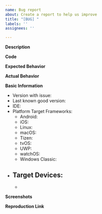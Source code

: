 ```yaml
---
name: Bug report
about: Create a report to help us improve
title: "[BUG] "
labels: ''
assignees: ''

---
```


**Description**

<!-- a general description goes here -->

**Code**

<!-- a snippet of code that demonstrates the issue -->

**Expected Behavior**

<!-- a general description of what was the expected behavior or result -->

**Actual Behavior**

<!-- a general description of what really happened -->

**Basic Information**

- Version with issue:  <!-- the version of SkiaSharp that has the issue -->
- Last known good version:  <!-- the version of SkiaSharp that still working -->
- IDE:  <!-- Visual Studio / Visual Studio for Mac / MonoDevelop / Visual Studio Code -->
- Platform Target Frameworks: <!-- all that apply, remove the platforms that aren't broken or haven't had any testing -->
  - Android: <!-- the version of the Android SDK you are compiling against, e.g. 7.1 --> 
  - iOS:  <!-- the version of the iOS SDK you are compiling against, e.g. 11.1 -->
  - Linux:  <!-- The version and distro of linux that you are building for, e.g. Ubuntu 16.04 -->
  - macOS:  <!-- The version of macOS you are building for, e.g. 10.10 -->
  - Tizen:  <!-- the version of the Tizen SDK you are compiling against, e.g. 4.0 --> 
  - tvOS:  <!-- the version of the tvOS SDK you are compiling against, e.g. 11.1 -->
  - UWP:  <!-- the version of the UWP SDK you are compiling against, e.g. 16299 --> 
  - watchOS:  <!-- the version of the watchOS SDK you are compiling against, e.g. 11.1 -->
  - Windows Classic:  <!-- the version of Windows you are building for, e.g. Windows 7 -->
- Target Devices:   <!-- the devices that you noticed this on, e.g. iPhone X -->
  - 
  - 

**Screenshots**

<!-- if the issue is a visual issue, please include screenshots showing the problem if possible -->

**Reproduction Link**

<!-- please upload or provide a link to a reproduction case -->
